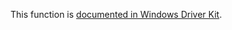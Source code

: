 This function is [documented in Windows Driver Kit](https://learn.microsoft.com/en-us/windows-hardware/drivers/ddi/ntddk/nf-ntddk-rtlsubtreepredecessor).
